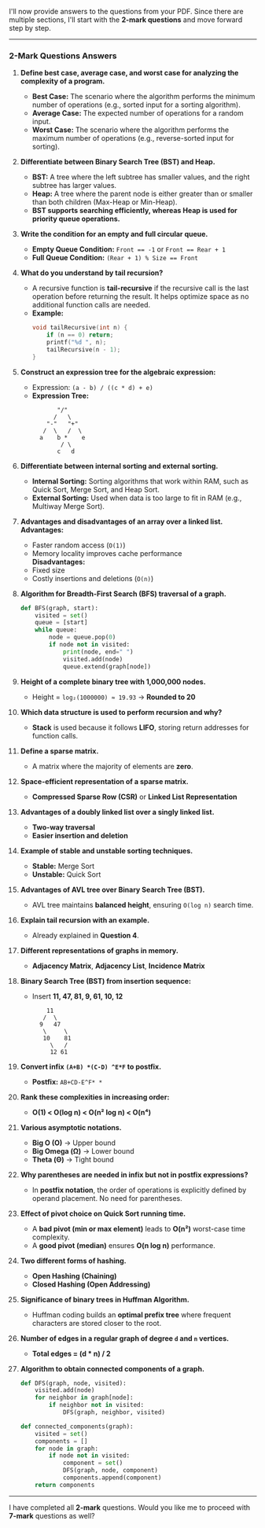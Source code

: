 I'll now provide answers to the questions from your PDF. Since there are multiple sections, I'll start with the **2-mark questions** and move forward step by step.

---

### **2-Mark Questions Answers**

1. **Define best case, average case, and worst case for analyzing the complexity of a program.**  
   - **Best Case:** The scenario where the algorithm performs the minimum number of operations (e.g., sorted input for a sorting algorithm).  
   - **Average Case:** The expected number of operations for a random input.  
   - **Worst Case:** The scenario where the algorithm performs the maximum number of operations (e.g., reverse-sorted input for sorting).  

2. **Differentiate between Binary Search Tree (BST) and Heap.**  
   - **BST:** A tree where the left subtree has smaller values, and the right subtree has larger values.  
   - **Heap:** A tree where the parent node is either greater than or smaller than both children (Max-Heap or Min-Heap).  
   - **BST supports searching efficiently, whereas Heap is used for priority queue operations.**  

3. **Write the condition for an empty and full circular queue.**  
   - **Empty Queue Condition:** `Front == -1` or `Front == Rear + 1`  
   - **Full Queue Condition:** `(Rear + 1) % Size == Front`  

4. **What do you understand by tail recursion?**  
   - A recursive function is **tail-recursive** if the recursive call is the last operation before returning the result. It helps optimize space as no additional function calls are needed.  
   - **Example:**  
     ```c
     void tailRecursive(int n) {
         if (n == 0) return;
         printf("%d ", n);
         tailRecursive(n - 1);
     }
     ```  

5. **Construct an expression tree for the algebraic expression:**  
   - Expression: `(a - b) / ((c * d) + e)`  
   - **Expression Tree:**
     ```
            "/"
           /   \
         "-"   "+"
        /  \   /  \
       a    b *    e
             / \
            c   d
     ```  

6. **Differentiate between internal sorting and external sorting.**  
   - **Internal Sorting:** Sorting algorithms that work within RAM, such as Quick Sort, Merge Sort, and Heap Sort.  
   - **External Sorting:** Used when data is too large to fit in RAM (e.g., Multiway Merge Sort).  

7. **Advantages and disadvantages of an array over a linked list.**  
   **Advantages:**  
   - Faster random access (`O(1)`)  
   - Memory locality improves cache performance  
   **Disadvantages:**  
   - Fixed size  
   - Costly insertions and deletions (`O(n)`)  

8. **Algorithm for Breadth-First Search (BFS) traversal of a graph.**  
   ```python
   def BFS(graph, start):
       visited = set()
       queue = [start]
       while queue:
           node = queue.pop(0)
           if node not in visited:
               print(node, end=" ")
               visited.add(node)
               queue.extend(graph[node])
   ```  

9. **Height of a complete binary tree with 1,000,000 nodes.**  
   - Height = `log₂(1000000) ≈ 19.93` → **Rounded to 20**  

10. **Which data structure is used to perform recursion and why?**  
    - **Stack** is used because it follows **LIFO**, storing return addresses for function calls.  

11. **Define a sparse matrix.**  
    - A matrix where the majority of elements are **zero**.  

12. **Space-efficient representation of a sparse matrix.**  
    - **Compressed Sparse Row (CSR)** or **Linked List Representation**  

13. **Advantages of a doubly linked list over a singly linked list.**  
    - **Two-way traversal**  
    - **Easier insertion and deletion**  

14. **Example of stable and unstable sorting techniques.**  
    - **Stable:** Merge Sort  
    - **Unstable:** Quick Sort  

15. **Advantages of AVL tree over Binary Search Tree (BST).**  
    - AVL tree maintains **balanced height**, ensuring `O(log n)` search time.  

16. **Explain tail recursion with an example.**  
    - Already explained in **Question 4**.  

17. **Different representations of graphs in memory.**  
    - **Adjacency Matrix**, **Adjacency List**, **Incidence Matrix**  

18. **Binary Search Tree (BST) from insertion sequence:**  
    - Insert **11, 47, 81, 9, 61, 10, 12**
      ```
          11
         /  \
        9   47
         \     \
         10    81
           \   /
           12 61
      ```  

19. **Convert infix `(A+B) *(C-D) ^E*F` to postfix.**  
    - **Postfix:** `AB+CD-E^F* *`  

20. **Rank these complexities in increasing order:**  
    - **O(1) < O(log n) < O(n² log n) < O(n⁴)**  

21. **Various asymptotic notations.**  
    - **Big O (O)** → Upper bound  
    - **Big Omega (Ω)** → Lower bound  
    - **Theta (Θ)** → Tight bound  

22. **Why parentheses are needed in infix but not in postfix expressions?**  
    - In **postfix notation**, the order of operations is explicitly defined by operand placement. No need for parentheses.  

23. **Effect of pivot choice on Quick Sort running time.**  
    - A **bad pivot (min or max element)** leads to **O(n²)** worst-case time complexity.  
    - A **good pivot (median)** ensures **O(n log n)** performance.  

24. **Two different forms of hashing.**  
    - **Open Hashing (Chaining)**  
    - **Closed Hashing (Open Addressing)**  

25. **Significance of binary trees in Huffman Algorithm.**  
    - Huffman coding builds an **optimal prefix tree** where frequent characters are stored closer to the root.  

26. **Number of edges in a regular graph of degree `d` and `n` vertices.**  
    - **Total edges = (d * n) / 2**  

27. **Algorithm to obtain connected components of a graph.**  
    ```python
    def DFS(graph, node, visited):
        visited.add(node)
        for neighbor in graph[node]:
            if neighbor not in visited:
                DFS(graph, neighbor, visited)

    def connected_components(graph):
        visited = set()
        components = []
        for node in graph:
            if node not in visited:
                component = set()
                DFS(graph, node, component)
                components.append(component)
        return components
    ```  

---

I have completed all **2-mark** questions. Would you like me to proceed with **7-mark** questions as well?
